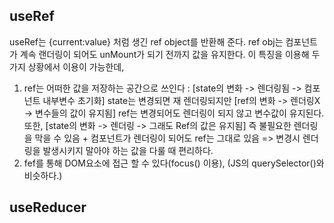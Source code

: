## useRef

useRef는 {current:value} 처럼 생긴 ref object를 반환해 준다. 
ref obj는 컴포넌트가 계속 랜더링이 되어도 unMount가 되기 전까지 값을 유지한다. 
이 특징을 이용해 두가지 상황에서 이용이 가능한데,
1) ref는 어떠한 값을 저장하는 공간으로 쓰인다
: [state의 변화 -> 렌더링됨 -> 컴포넌트 내부변수 초기화] state는 변경되면 재 렌더링되지만
  [ref의 변화 -> 렌더링X -> 변수들의 값이 유지됨] ref는 변경되어도 렌더링이 되지 않고 변수값이 유지된다. 또한,
  [state의 변화 -> 렌더링 -> 그래도 Ref의 값은 유지됨]
  즉 불필요한 렌더링을 막을 수 있음 + 컴포넌트가 렌더링이 되어도 ref는 그대로 있음
  => 변경시 렌더링을 발생시키지 말아야 하는 값을 다룰 때 편리하다. 
2) fef를 통해 DOM요소에 접근 할 수 있다(focus() 이용), (JS의 querySelector()와 비슷하다.)

## useReducer

